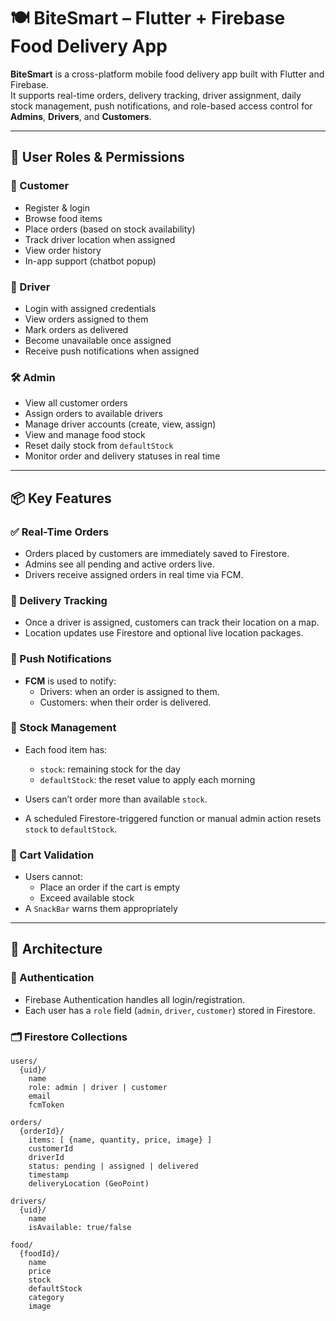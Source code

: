 # 🍽️ BiteSmart – Flutter + Firebase Food Delivery App

**BiteSmart** is a cross-platform mobile food delivery app built with Flutter and Firebase.  
It supports real-time orders, delivery tracking, driver assignment, daily stock management, push notifications, and role-based access control for **Admins**, **Drivers**, and **Customers**.

---

## 👥 User Roles & Permissions

### 👤 Customer
- Register & login
- Browse food items
- Place orders (based on stock availability)
- Track driver location when assigned
- View order history
- In-app support (chatbot popup)

### 🚚 Driver
- Login with assigned credentials
- View orders assigned to them
- Mark orders as delivered
- Become unavailable once assigned
- Receive push notifications when assigned

### 🛠️ Admin
- View all customer orders
- Assign orders to available drivers
- Manage driver accounts (create, view, assign)
- View and manage food stock
- Reset daily stock from `defaultStock`
- Monitor order and delivery statuses in real time

---

## 📦 Key Features

### ✅ Real-Time Orders
- Orders placed by customers are immediately saved to Firestore.
- Admins see all pending and active orders live.
- Drivers receive assigned orders in real time via FCM.

### 📍 Delivery Tracking
- Once a driver is assigned, customers can track their location on a map.
- Location updates use Firestore and optional live location packages.

### 🔔 Push Notifications
- **FCM** is used to notify:
  - Drivers: when an order is assigned to them.
  - Customers: when their order is delivered.

### 🧮 Stock Management
- Each food item has:
  - `stock`: remaining stock for the day
  - `defaultStock`: the reset value to apply each morning

- Users can’t order more than available `stock`.
- A scheduled Firestore-triggered function or manual admin action resets `stock` to `defaultStock`.

### 🛑 Cart Validation
- Users cannot:
  - Place an order if the cart is empty
  - Exceed available stock
- A `SnackBar` warns them appropriately

---

## 🧠 Architecture

### 🔐 Authentication
- Firebase Authentication handles all login/registration.
- Each user has a `role` field (`admin`, `driver`, `customer`) stored in Firestore.

### 🗂️ Firestore Collections

```plaintext
users/
  {uid}/
    name
    role: admin | driver | customer
    email
    fcmToken

orders/
  {orderId}/
    items: [ {name, quantity, price, image} ]
    customerId
    driverId
    status: pending | assigned | delivered
    timestamp
    deliveryLocation (GeoPoint)

drivers/
  {uid}/
    name
    isAvailable: true/false

food/
  {foodId}/
    name
    price
    stock
    defaultStock
    category
    image
